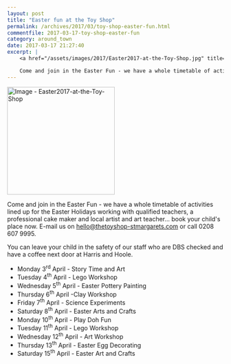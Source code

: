 ```yaml
---
layout: post
title: "Easter fun at the Toy Shop"
permalink: /archives/2017/03/toy-shop-easter-fun.html
commentfile: 2017-03-17-toy-shop-easter-fun
category: around_town
date: 2017-03-17 21:27:40
excerpt: |
    <a href="/assets/images/2017/Easter2017-at-the-Toy-Shop.jpg" title="Click for a larger image"><img src="/assets/images/2017/Easter2017-at-the-Toy-Shop-thumb.jpg" width="150" alt="Image - Easter2017-at-the-Toy-Shop"  class="photo right"/></a>

    Come and join in the Easter Fun - we have a whole timetable of activities lined up for the Easter Holidays working with qualified teachers, a professional cake maker and local artist and art teacher... book your child's place now.
---
```


<a href="/assets/images/2017/Easter2017-at-the-Toy-Shop.jpg" title="Click for a larger image"><img src="/assets/images/2017/Easter2017-at-the-Toy-Shop-thumb.jpg" width="250" alt="Image - Easter2017-at-the-Toy-Shop"  class="photo right"/></a>

Come and join in the Easter Fun - we have a whole timetable of activities lined up for the Easter Holidays working with qualified teachers, a professional cake maker and local artist and art teacher... book your child's place now. E-mail us on <hello@thetoyshop-stmargarets.com> or call 0208 607 9995.

You can leave your child in the safety of our staff who are DBS checked and have a coffee next door at Harris and Hoole.

-   Monday 3<sup>rd</sup> April - Story Time and Art
-   Tuesday 4<sup>th</sup> April - Lego Workshop
-   Wednesday 5<sup>th</sup> April - Easter Pottery Painting
-   Thursday 6<sup>th</sup> April -Clay Workshop
-   Friday 7<sup>th</sup> April - Science Experiments
-   Saturday 8<sup>th</sup> April - Easter Arts and Crafts
-   Monday 10<sup>th</sup> April - Play Doh Fun
-   Tuesday 11<sup>th</sup> April - Lego Workshop
-   Wednesday 12<sup>th</sup> April - Art Workshop
-   Thursday 13<sup>th</sup> April - Easter Egg Decorating
-   Saturday 15<sup>th</sup> April - Easter Art and Crafts
